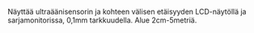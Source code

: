 Näyttää ultraäänisensorin ja kohteen välisen etäisyyden LCD-näytöllä ja sarjamonitorissa, 0,1mm tarkkuudella. Alue 2cm-5metriä.

